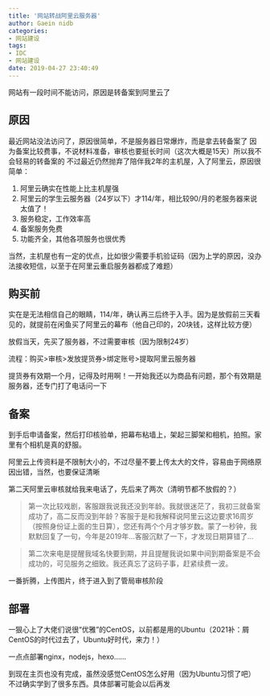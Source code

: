 ```yaml
---
title: '网站转战阿里云服务器'
author: Gaein nidb
categories:
- 网站建设
tags:
- IDC
- 网站建设
date: 2019-04-27 23:40:49
---
```


网站有一段时间不能访问，原因是转备案到阿里云了

<!-- more -->

## 原因
最近网站没法访问了，原因很简单，不是服务器日常爆炸，而是拿去转备案了
因为备案比较费事，不说材料准备，审核也要挺长时间（这次大概是15天）所以我不会轻易的转备案的
不过最近仍然抛弃了陪伴我2年的主机屋，入了阿里云，原因很简单：

1. 阿里云确实在性能上比主机屋强
2. 阿里云的学生云服务器（24岁以下）才114/年，相比较90/月的老服务器来说太值了！
3. 服务稳定，工作效率高
4. 备案服务免费
5. 功能齐全，其他各项服务也很优秀

当然，主机屋也有一定的优点，比如很少需要手机验证码（因为上学的原因，没办法接收短信，以至于在阿里云重启服务器都成了难题）

## 购买前

实在是无法相信自己的眼睛，114/年，确认再三后终于入手。因为是放假前三天看见的，就提前在闲鱼买了阿里云的幕布（他自己印的，20块钱，这样比较方便）

放假当天，先买了服务器，不过需要审核（因为限制24岁）

流程：购买>审核>发放提货券>绑定账号>提取阿里云服务器

提货券有效期一个月，记得及时用啊！一开始我还以为商品有问题，那个有效期是服务器，还专门打了电话问一下

## 备案

到手后申请备案，然后打印核验单，把幕布粘墙上，架起三脚架和相机，拍照。家里有个相机是真的舒服。

阿里云上传资料是不限制大小的，不过尽量不要上传太大的文件，容易由于网络原因出错，当然，也要保证清晰

第二天阿里云审核就给我来电话了，先后来了两次（清明节都不放假的？）

> 第一次比较戏剧，客服跟我说我还没到年龄。我就很迷茫了，我初三就备案成功了，高二反而没到年龄？客服于是和我解释说阿里云这边要求16周岁（按照身份证上面的生日算），您还有两个个月才够岁数。蒙了一秒钟，我默默回复了一句，今年是2019年...客服沉默了一下，才发现日期算错了...

> 第二次来电是提醒我域名快要到期，并且提醒我说如果中间到期备案是不会成功的，可见服务之细致。我还真忘了这码子事，赶紧续费一波。

一番折腾，上传图片，终于进入到了管局审核阶段

## 部署

一狠心上了大佬们说很“优雅”的CentOS，以前都是用的Ubuntu（2021补：屑CentOS的时代过去了，Ubuntu好时代，来力！）

一点点部署nginx，nodejs，hexo......

到现在主页也没有完成，虽然没感觉CentOS怎么好用（因为Ubuntu习惯了吧）不过确实学到了很多东西。具体部署可能会以后再发
